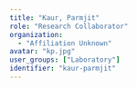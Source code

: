```yaml
---
title: "Kaur, Parmjit"
role: "Research Collaborator"
organization:
  - "Affiliation Unknown"
avatar: "kp.jpg"
user_groups: ["Laboratory"]
identifier: "kaur-parmjit"
---
```

